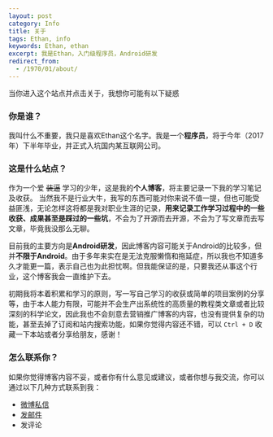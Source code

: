 ```yaml
---
layout: post
category: Info
title: 关于
tags: Ethan, info
keywords: Ethan, ethan
excerpt: 我是Ethan，入门级程序员，Android研发
redirect_from:
  - /1970/01/about/
---
```



当你进入这个站点并点击关于，我想你可能有以下疑惑


### 你是谁？

我叫什么不重要，我只是喜欢Ethan这个名字。我是一个**程序员**，将于今年（2017年）下半年毕业，并正式入坑国内某互联网公司。

### 这是什么站点？

作为一个爱 ~~装逼~~ 学习的少年，这是我的**个人博客**，将主要记录一下我的学习笔记及收获。 当然我不是行业大牛，我写的东西可能对你来说不值一提，但也可能受益匪浅，无论怎样这将都是我对职业生涯的记录，**用来记录工作学习过程中的一些收获、成果甚至是踩过的一些坑**，不会为了开源而去开源，不会为了写文章而去写文章，毕竟我没那么无聊。  

目前我的主要方向是**Android研发**，因此博客内容可能关于Android的比较多，但并**不限于Android**。由于多年来实在是无法克服懒惰和拖延症，所以我也不知道多久才能更一篇，表示自己也为此担忧啊。但我能保证的是，只要我还从事这个行业，这个博客我会一直维护下去。  

初期我将本着积累和学习的原则，写一写自己学习的收获或简单的项目案例的分享等，由于本人能力有限，可能并不会生产出系统性的高质量的教程类文章或者比较深刻的科学论文，因此我也不会刻意去营销推广博客的内容，也没有提供复杂的功能，甚至去掉了订阅和站内搜索功能，如果你觉得内容还不错，可以 `Ctrl + D` 收藏一下本站或者分享给朋友，感谢！



### 怎么联系你？

如果你觉得博客内容不妥，或者你有什么意见或建议，或者你想与我交流，你可以通过以下几种方式联系到我：

* [微博私信](http://weibo.com/qingyan0000)
* [发邮件](mailto:zhangshusen@ethan.wiki)
* 发评论
